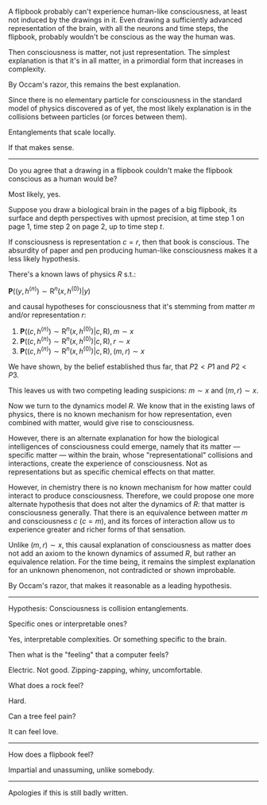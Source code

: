 A flipbook probably can't experience human-like consciousness, at least not induced by the drawings in it. Even drawing a sufficiently advanced representation of the brain, with all the neurons and time steps, the flipbook, probably wouldn't be conscious as the way the human was.

Then consciousness is matter, not just representation. The simplest explanation is that it's in all matter, in a primordial form that increases in complexity.

By Occam's razor, this remains the best explanation.

Since there is no elementary particle for consciousness in the standard model of physics discovered as of yet, the most likely explanation is in the collisions between particles (or forces between them).

Entanglements that scale locally.

If that makes sense.

---

Do you agree that a drawing in a flipbook couldn't make the flipbook conscious as a human would be?

Most likely, yes.

Suppose you draw a biological brain in the pages of a big flipbook, its surface and depth perspectives with upmost precision, at time step $1$ on page $1$, time step $2$ on page $2$, up to time step $t$.

If consciousness is representation $c = r$, then that book is conscious. The absurdity of paper and pen producing human-like consciousness makes it a less likely hypothesis.

There's a known laws of physics $R$ s.t.:

$\mathbf{P}((y, h^{(n)}) \sim \mathrm{R}^n(x, h^{(0)}) \vert y)$

and causal hypotheses for consciousness that it's stemming from matter $m$ and/or representation $r$:

1. $\mathbf{P}((c, h^{(n)}) \sim \mathrm{R}^n(x, h^{(0)}) \vert c, \mathrm{R}), m \sim x$
2. $\mathbf{P}((c, h^{(n)}) \sim \mathrm{R}^n(x, h^{(0)}) \vert c, \mathrm{R}), r \sim x$
3. $\mathbf{P}((c, h^{(n)}) \sim \mathrm{R}^n(x, h^{(0)}) \vert c, \mathrm{R}), (m, r) \sim x$

We have shown, by the belief established thus far, that $P2 < P1$ and $P2 < P3$.

This leaves us with two competing leading suspicions: $m \sim x$ and $(m, r) \sim x$.

Now we turn to the dynamics model $R$. We know that in the existing laws of physics, there is no known mechanism for how representation, even combined with matter, would give rise to consciousness. 

However, there is an alternate explanation for how the biological intelligences of consciousness could emerge, namely that its matter — specific matter — within the brain, whose "representational" collisions and interactions, create the experience of consciousness. Not as representations but as specific chemical effects on that matter. 

However, in chemistry there is no known mechanism for how matter could interact to produce consciousness. Therefore, we could propose one more alternate hypothesis that does not alter the dynamics of $R$: that matter is consciousness generally. That there is an equivalence between matter $m$ and consciousness $c$ ($c = m$), and its forces of interaction allow us to experience greater and richer forms of that sensation. 

Unlike $(m, r) \sim x$, this causal explanation of consciousness as matter does not add an axiom to the known dynamics of assumed $R$, but rather an equivalence relation. For the time being, it remains the simplest explanation for an unknown phenomenon, not contradicted or shown improbable.

By Occam's razor, that makes it reasonable as a leading hypothesis.

---

Hypothesis: Consciousness is collision entanglements.

Specific ones or interpretable ones?

Yes, interpretable complexities. Or something specific to the brain.

Then what is the "feeling" that a computer feels?

Electric. Not good. Zipping-zapping, whiny, uncomfortable.

What does a rock feel?

Hard.

Can a tree feel pain?

It can feel love.

---

How does a flipbook feel?

Impartial and unassuming, unlike somebody.

---

Apologies if this is still badly written.
